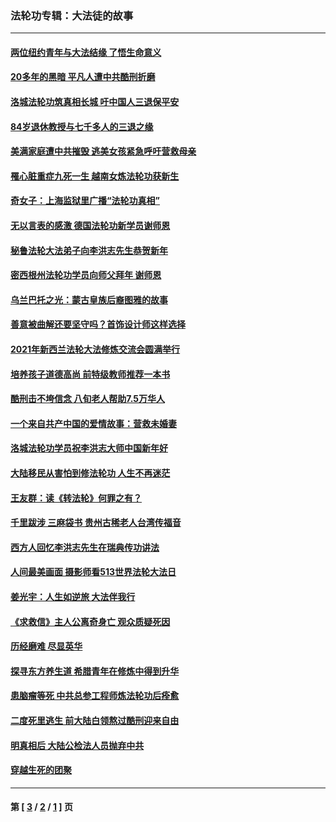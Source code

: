 ### 法轮功专辑：大法徒的故事
---
#### [两位纽约青年与大法结缘 了悟生命意义](../../pages/nf1147481/n14002785.md?06080430) 
#### [20多年的黑暗 平凡人遭中共酷刑折磨](../../pages/nf1147481/n13997976.md?06080430) 
#### [洛城法轮功筑真相长城 吁中国人三退保平安](../../pages/nf1147481/n13892471.md?06080430) 
#### [84岁退休教授与七千多人的三退之缘](../../pages/nf1147481/n13796650.md?06080430) 
#### [美满家庭遭中共摧毁 逃美女孩紧急呼吁营救母亲](../../pages/nf1147481/n13792859.md?06080430) 
#### [罹心脏重症九死一生 越南女炼法轮功获新生](../../pages/nf1147481/n13732766.md?06080430) 
#### [奇女子：上海监狱里广播“法轮功真相”](../../pages/nf1147481/n13726443.md?06080430) 
#### [无以言表的感激 德国法轮功新学员谢师恩](../../pages/nf1147481/n13543790.md?06080430) 
#### [秘鲁法轮大法弟子向李洪志先生恭贺新年](../../pages/nf1147481/n13540182.md?06080430) 
#### [密西根州法轮功学员向师父拜年 谢师恩](../../pages/nf1147481/n13538183.md?06080430) 
#### [乌兰巴托之光：蒙古皇族后裔图雅的故事](../../pages/nf1147481/n13155759.md?06080430) 
#### [善意被曲解还要坚守吗？首饰设计师这样选择](../../pages/nf1147481/n13077575.md?06080430) 
#### [2021年新西兰法轮大法修炼交流会圆满举行](../../pages/nf1147481/n13033149.md?06080430) 
#### [培养孩子道德高尚 前特级教师推荐一本书](../../pages/nf1147481/n12938640.md?06080430) 
#### [酷刑击不垮信念 八旬老人帮助7.5万华人](../../pages/nf1147481/n12880712.md?06080430) 
#### [一个来自共产中国的爱情故事：营救未婚妻](../../pages/nf1147481/n12778386.md?06080430) 
#### [洛城法轮功学员祝李洪志大师中国新年好](../../pages/nf1147481/n12724685.md?06080430) 
#### [大陆移民从害怕到修法轮功 人生不再迷茫](../../pages/nf1147481/n12414325.md?06080430) 
#### [王友群：读《转法轮》何罪之有？](../../pages/nf1147481/n12408647.md?06080430) 
#### [千里跋涉 三麻袋书 贵州古稀老人台湾传福音](../../pages/nf1147481/n12198750.md?06080430) 
#### [西方人回忆李洪志先生在瑞典传功讲法](../../pages/nf1147481/n12099607.md?06080430) 
#### [人间最美画面 摄影师看513世界法轮大法日](../../pages/nf1147481/n12094118.md?06080430) 
#### [姜光宇：人生如逆旅 大法伴我行](../../pages/nf1147481/n12088664.md?06080430) 
#### [《求救信》主人公离奇身亡 观众质疑死因](../../pages/nf1147481/n11845215.md?06080430) 
#### [历经磨难 尽显英华](../../pages/nf1147481/n11723297.md?06080430) 
#### [探寻东方养生道 希腊青年在修炼中得到升华](../../pages/nf1147481/n11494502.md?06080430) 
#### [患脑瘤等死 中共总参工程师炼法轮功后痊愈](../../pages/nf1147481/n11466682.md?06080430) 
#### [二度死里逃生 前大陆白领熬过酷刑迎来自由](../../pages/nf1147481/n11368594.md?06080430) 
#### [明真相后 大陆公检法人员抛弃中共](../../pages/nf1147481/n11358618.md?06080430) 
#### [穿越生死的团聚](../../pages/nf1147481/n11258922.md?06080430) 

---
#### 第 [ [3](./3.md?06080430) / [2](./2.md?06080430) / [1](./1.md?06080430) ] 页
